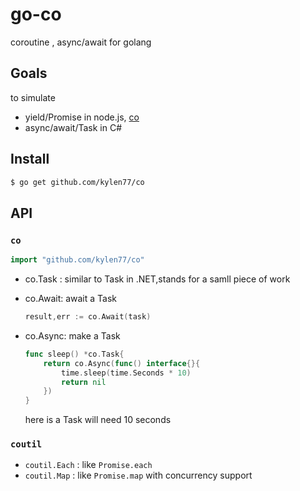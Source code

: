 # go-co

coroutine , async/await for golang

## Goals

to simulate
- yield/Promise in node.js, [co](https://github.com/tj/co)
- async/await/Task in C#

## Install

```sh
$ go get github.com/kylen77/co
```

## API

### `co`
```go
import "github.com/kylen77/co"
```

- co.Task : similar to Task in .NET,stands for a samll piece of work
- co.Await: await a Task

    ```go
    result,err := co.Await(task)
    ```
- co.Async: make a Task
    ```go
    func sleep() *co.Task{
    	return co.Async(func() interface{}{
        	time.sleep(time.Seconds * 10)
            return nil
        })
    }
    ```

    here is a Task will need 10 seconds

### `coutil`

- `coutil.Each` : like `Promise.each`
- `coutil.Map` : like `Promise.map` with concurrency support
